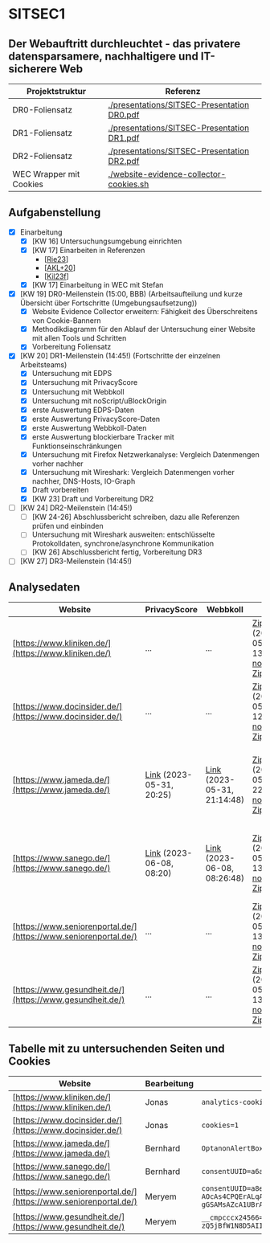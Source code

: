 # SITSEC1
## Der Webauftritt durchleuchtet - das privatere datensparsamere, nachhaltigere und IT-sicherere Web
| Projektstruktur | Referenz |
| --- | --- |
| DR0-Foliensatz | [./presentations/SITSEC-Presentation DR0.pdf](./presentations/SITSEC-Presentation%20DR0.pdf) |
| DR1-Foliensatz | [./presentations/SITSEC-Presentation DR1.pdf](./presentations/SITSEC-Presentation%20DR1.pdf) |
| DR2-Foliensatz | [./presentations/SITSEC-Presentation DR2.pdf](./presentations/SITSEC-Presentation%20DR2.pdf) |
| WEC Wrapper mit Cookies | [./website-evidence-collector-cookies.sh](./website-evidence-collector-cookies.sh) |

## Aufgabenstellung
- [X] Einarbeitung
  - [X] [KW 16] Untersuchungsumgebung einrichten
  - [X] [KW 17] Einarbeiten in Referenzen
    - [[Rie23](https://github.com/EU-EDPS/website-evidence-collector)]
    - [[AKL+20](https://www.thinkmind.org/articles/securware_2020_2_80_30032.pdf)]
    - [[Kil23f](https://cloud.ovgu.de/s/N4NmmD79N9X5HZD)]
  - [X] [KW 17] Einarbeitung in WEC mit Stefan
- [X] [KW 19] DR0-Meilenstein (15:00, BBB) (Arbeitsaufteilung und kurze Übersicht über Fortschritte (Umgebungsaufsetzung))
  - [X] Website Evidence Collector erweitern: Fähigkeit des Überschreitens von Cookie-Bannern
  - [X] Methodikdiagramm für den Ablauf der Untersuchung einer Website mit allen Tools und Schritten
  - [X] Vorbereitung Foliensatz
- [X] [KW 20] DR1-Meilenstein (14:45!) (Fortschritte der einzelnen Arbeitsteams)
  - [X] Untersuchung mit EDPS
  - [X] Untersuchung mit PrivacyScore
  - [X] Untersuchung mit Webbkoll
  - [X] Untersuchung mit noScript/uBlockOrigin
  - [X] erste Auswertung EDPS-Daten
  - [X] erste Auswertung PrivacyScore-Daten
  - [X] erste Auswertung Webbkoll-Daten
  - [X] erste Auswertung blockierbare Tracker mit Funktionseinschränkungen
  - [X] Untersuchung mit Firefox Netzwerkanalyse: Vergleich Datenmengen vorher nachher
  - [X] Untersuchung mit Wireshark: Vergleich Datenmengen vorher nachher, DNS-Hosts, IO-Graph
  - [X] Draft vorbereiten
  - [X] [KW 23] Draft und Vorbereitung DR2
- [ ] [KW 24] DR2-Meilenstein (14:45!)
  - [ ] [KW 24-26] Abschlussbericht schreiben, dazu alle Referenzen prüfen und einbinden
  - [ ] Untersuchung mit Wireshark ausweiten: entschlüsselte Protokolldaten, synchrone/asynchrone Kommunikation
  - [ ] [KW 26] Abschlussbericht fertig, Vorbereitung DR3
- [ ] [KW 27] DR3-Meilenstein (14:45!)

## Analysedaten
| Website | PrivacyScore | Webbkoll | EDPS | Wireshark |
| --- | --- | --- | --- | --- |
| [https://www.kliniken.de/](https://www.kliniken.de/) | ... | ... | [Zip](./data/edps-kliniken.zip) (2023-05-23, 13:32), [noCookie-Zip](./data/edps-kliniken-nocookie.zip) | ... |
| [https://www.docinsider.de/](https://www.docinsider.de/) | ... | ... | [Zip](./data/edps-docinsider.zip) (2023-05-23, 12:56), [noCookie-Zip](./data/edps-docinsider-nocookie.zip) | ... |
| [https://www.jameda.de/](https://www.jameda.de/) | [Link](https://privacyscore.org/site/95953/) (2023-05-31, 20:25) | [Link](https://webbkoll.dataskydd.net/de/results?url=http%3A%2F%2Fwww.jameda.de%2F) (2023-05-31, 21:14:48) | [Zip](./data/edps-jameda.zip) (2023-05-06, 22:07:44), [noCookie-Zip](./data/edps-jameda-nocookie.zip) | [blocking-pcapng](./data/wireshark-jameda-blocking.pcapng), [blocking-ssl](./data/wireshark-jameda-blocking.ssl), [noBlocking-pcapng](./data/wireshark-jameda-no-blocking.pcapng), [noBlocking-ssl](./data/wireshark-jameda-no-blocking.ssl), |
| [https://www.sanego.de/](https://www.sanego.de/) | [Link](https://privacyscore.org/site/214171/) (2023-06-08, 08:20) | [Link](https://webbkoll.dataskydd.net/de/results?url=http%3A%2F%2Fwww.sanego.de%2F) (2023-06-08, 08:26:48) | [Zip](./data/edps-sanego.zip) (2023-05-23, 13:30), [noCookie-Zip](./data/edps-sanego-nocookie.zip) | [blocking-pcapng](./data/wireshark-sanego-blocking.pcapng), [ssl-pcapng](./data/wireshark-sanego-blocking.ssl), [noBlocking-pcapng](./data/wireshark-sanego-no-blocking.pcapng), [noBlocking-ssl](./data/wireshark-sanego-no-blocking.ssl) |
| [https://www.seniorenportal.de/](https://www.seniorenportal.de/) | ... | ... | [Zip](./data/edps-seniorenportal.zip) (2023-05-23, 13:06), [noCookie-Zip](./data/edps-seniorenportal-nocookie.zip) | ... |
| [https://www.gesundheit.de/](https://www.gesundheit.de/) | ... | ... | [Zip](./data/edps-gesundheit.zip) (2023-05-23, 13:11), [noCookie-Zip](./data/edps-gesundheit-nocookie.zip) | ... |

## Tabelle mit zu untersuchenden Seiten und Cookies
| Website | Bearbeitung | Cookies (für EDPS) |
| --- | --- | --- |
| [https://www.kliniken.de/](https://www.kliniken.de/) | Jonas | `analytics-cookies-allowed=on;cookie-warning=2100-01-01T00:00:00+00:00;preferences-cookies-allowed=on` |
| [https://www.docinsider.de/](https://www.docinsider.de/) | Jonas | `cookies=1` |
| [https://www.jameda.de/](https://www.jameda.de/) | Bernhard | `OptanonAlertBoxClosed=2100-01-01T00:00:00.000Z` |
| [https://www.sanego.de/](https://www.sanego.de/) | Bernhard | `consentUUID=a6ab7709-0a13-4506-9f92-cf55bb72893f_19` |
| [https://www.seniorenportal.de/](https://www.seniorenportal.de/) | Meryem | `consentUUID=a8ea0754-24bf-4696-be89-440e406d6503_19;euconsent-v2=CPsOBQAPsOBQAAGABCENDECsAP_AAAAAAAYgINAZ5D5cTWFBeXx7QPs0eYwf11AVImAiChKAA6ABSDIAcLQEkmASMAyAAAACAAwEIBIBAAAkCAEEAEAQQIAAABHkAgAEhAAIICJEABERQAAACAIKCAAAAQAIAAARIgEAmQCAQ0LmRFQAgIAQZAAAgIgAAAAEAgMAAAAAAAIAAAAAgAAAAQAAAJBIEwACwAKgAZAA5AB4AIAAZAA0AB5AEQARQAmABPADeAHMAPwAhABDQCIAIkARwAlgBNAClAFuAMOAfgB-gEDAI4ASYAlIBigDcAHEASIAo8BSIC8wGSAMuAawEAEAAkAD-AOcAs4CPQErALqAZCGgEABcAEMAPwAgoBJgC0AJEAUiGAAgHUEQBQBDAD8AJMAkQBSIgACACQdA0AAWABUADIAHIAPgBAADIAGgAPAAfQBEAEUAJgAT4AuAC6AGIAMwAbwA5gB-AENAIgAiQBLACaAFKALEAW4AwwBowD8AP0AgYBFoCOAI6ASYAlIBaADFAG4AOIAc4A6gB9gEXgJEATIAo8BeYC-gGSAMsAZcA1UBrAEGhwBIAC4AJAA0AB_AEcAM0Ac4A7gCCgEIALOAYEA14CPQErAJiAXUAyElAbAAWABkADgAHwAeABEACYAFwAMQAZgBDQCIAIkARwApQBbgD8AI4AWgAxQBuADqAIvASIAo8BeYDLAGsEgBIAFwBcgDNAHcAa8A7YB9gEegJWFQBgAmABcAEcARwAtAC8xQAIAgoCPRkAQAJgAjgCOALzGAAQEekICQACwAMgBMAC4AGIAMwAbwBHAClAFiARwAlIBaADFAHOAOoAkQBqpAAQAGgAP4AzQBzgEFAO2Aj0BMRSBKAAsACoAGQAOQAfACAAGQANAAeQBEAEUAJgATwApABiADMAHMAPwAhoBEAESAKUAWIAtwBowD8AP0Ai0BHAEdAJSAYoA3AB9gEXgJEAXmAvoBkgDLAGXANYKADgALgAkADaAH8ARwAuQBmgDnAHcAXUA14B2wEegJiAAA.YAAAAAAAAAAA` |
| [https://www.gesundheit.de/](https://www.gesundheit.de/) | Meryem | `__cmpcccx24566=aBPsN3XNgAANgABAAOAAsAB0AFwAaAA4AB4AEUAKAApABjAEAAQQAmgB8AEOAKUBDADiQHlAPRAigBYECyoFmALhAZEBHuCYUAcIHgUkwpKhZbC8UGJYe_A;__cmpconsentx24566=CPsNvrAPsNvrAAfI2BDEDFCsAP_AAH_AAAYgI5tb_TrfbXHC-X59fvs0OYwX1tTfA-QCCBSBJ2ABwAOQ8LwGkmAaNASghiACIQwgo1ZBAAJMDEkECUEB4AAEAAGkAQAEhAAIIAJAgBEBQEIYAAoCAIAAAACIgAAZkAQAm1BYA-bGTGAghIAwYEgUoAgBgIIBAgIAEAAAAAAAAAAEAAAAAAIAAIAAAAAAAQAAgjm1v9Ot9tccL5fn1--zQ5jBfW1N8D5AIIFIEnYAHAA5DwvAaSYBo0BKCGIAIhDCCjVkEAAkwMSQQJQQHgAAQAAaQBAASEAAggAkCAEQFAQhgACgIAgAAAAIiAABmQBACbUFgD5sZMYCCEgDBgSBSgCAGAggECAgAQAAAAAAAAAAQAAAAAAgAAgAAAAAABAACAUCgAgAyCQAQAZBoAIAMhEAEAGQqACADIZABABkOgAgAyIQAQAZEoAIAMikAEAGQA` |
